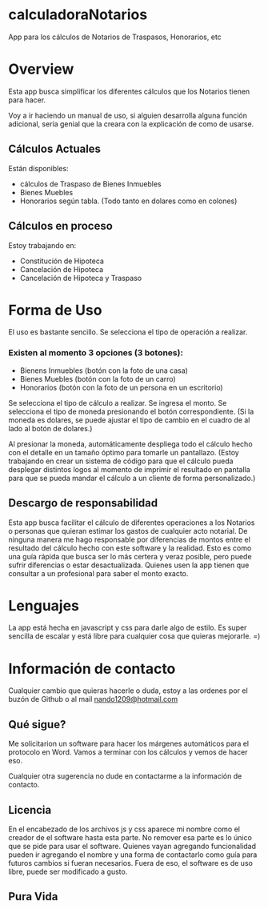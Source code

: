 # calculadoraNotarios
App para los cálculos de Notarios de Traspasos, Honorarios, etc

# Overview

Esta app busca simplificar los diferentes cálculos que los Notarios tienen para hacer.

Voy a ir haciendo un manual de uso, si alguien desarrolla alguna función adicional, sería genial que la creara con la explicación de como de usarse.


## Cálculos Actuales
Están disponibles:
- cálculos de Traspaso de Bienes Inmuebles
- Bienes Muebles
- Honorarios según tabla.
(Todo tanto en dolares como en colones)

## Cálculos en proceso
Estoy trabajando en:
- Constitución de Hipoteca
- Cancelación de Hipoteca
- Cancelación de Hipoteca y Traspaso


# Forma de Uso
El uso es bastante sencillo.
Se selecciona el tipo de operación a realizar.


### Existen al momento 3 opciones (3 botones):
- Bienens Inmuebles (botón con la foto de una casa)
- Bienes Muebles (botón con la foto de un carro)
- Honorarios (botón con la foto de un persona en un escritorio)

Se selecciona el tipo de cálculo a realizar.
Se ingresa el monto.
Se selecciona el tipo de moneda presionando el botón correspondiente. (Si la moneda es dolares, se puede ajustar el tipo de cambio en el cuadro de al lado al botón de dolares.)

Al presionar la moneda, automáticamente despliega todo el cálculo hecho con el detalle en un tamaño óptimo para tomarle un pantallazo.
(Estoy trabajando en crear un sistema de código para que el cálculo pueda desplegar distintos logos al momento de imprimir el resultado en pantalla para que se pueda mandar el cálculo a un cliente de forma personalizado.)


## Descargo de responsabilidad
Esta app busca facilitar el cálculo de diferentes operaciones a los Notarios o personas que quieran estimar los gastos de cualquier acto notarial.
De ninguna manera me hago responsable por diferencias de montos entre el resultado del cálculo hecho con este software y la realidad.
Esto es como una guía rápida que busca ser lo más certera y veraz posible, pero puede sufrir diferencias o estar desactualizada.
Quienes usen la app tienen que consultar a un profesional para saber el monto exacto.


# Lenguajes
La app está hecha en javascript y css para darle algo de estilo.
Es super sencilla de escalar y está libre para cualquier cosa que quieras mejorarle. =)


# Información de contacto
Cualquier cambio que quieras hacerle o duda, estoy a las ordenes por el buzón de Github o al mail nando1209@hotmail.com


## Qué sigue?
Me solicitarion un software para hacer los márgenes automáticos para el protocolo en Word.
Vamos a terminar con los cálculos y vemos de hacer eso.

Cualquier otra sugerencia no dude en contactarme a la información de contacto.

## Licencia
En el encabezado de los archivos js y css aparece mi nombre como el creador de el software hasta esta parte.
No remover esa parte es lo único que se pide para usar el software.
Quienes vayan agregando funcionalidad pueden ir agregando el nombre y una forma de contactarlo como guía para futuros cambios si fueran necesarios.
Fuera de eso, el software es de uso libre, puede ser modificado a gusto.

## Pura Vida
